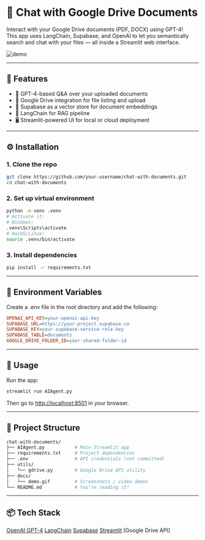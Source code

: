 # 🤖 Chat with Google Drive Documents

Interact with your Google Drive documents (PDF, DOCX) using GPT-4!  
This app uses LangChain, Supabase, and OpenAI to let you semantically search and chat with your files — all inside a Streamlit web interface.

![demo](docs/demo.gif)

---

## 🚀 Features

- 🧠 GPT-4-based Q&A over your uploaded documents
- 📁 Google Drive integration for file listing and upload
- 🔎 Supabase as a vector store for document embeddings
- 🧱 LangChain for RAG pipeline
- 🖥️ Streamlit-powered UI for local or cloud deployment

---

## ⚙️ Installation

### 1. Clone the repo

```bash
git clone https://github.com/your-username/chat-with-documents.git
cd chat-with-documents
```

### 2. Set up virtual environment
```bash
python -m venv .venv
# Activate it:
# Windows:
.venv\Scripts\activate
# macOS/Linux:
source .venv/bin/activate
```
### 3. Install dependencies
```bash
pip install -r requirements.txt
```
---

## 🔐 Environment Variables
Create a .env file in the root directory and add the following:
```ini
OPENAI_API_KEY=your-openai-api-key
SUPABASE_URL=https://your-project.supabase.co
SUPABASE_KEY=your-supabase-service-role-key
SUPABASE_TABLE=documents
GOOGLE_DRIVE_FOLDER_ID=your-shared-folder-id
```
---

## 🧪 Usage
Run the app:
```bash
streamlit run AIAgent.py
```

Then go to <http://localhost:8501> in your browser.

---
## 📁 Project Structure
```bash
chat-with-documents/
├── AIAgent.py           # Main Streamlit app
├── requirements.txt     # Project dependencies
├── .env                 # API credentials (not committed)
├── utils/
│   └── gdrive.py        # Google Drive API utility
├── docs/
│   └── demo.gif         # Screenshots / video demos
└── README.md            # You're reading it!
```
---
## 📦 Tech Stack
[OpenAI GPT-4](https://platform.openai.com/)
[LangChain](https://github.com/langchain-ai/langchain)
[Supabase](https://supabase.com/)
[Streamlit](https://streamlit.io/)
[Google Drive API]

